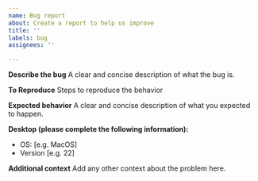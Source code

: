 ```yaml
---
name: Bug report
about: Create a report to help us improve
title: ''
labels: bug
assignees: ''

---
```


**Describe the bug**
A clear and concise description of what the bug is.

**To Reproduce**
Steps to reproduce the behavior

**Expected behavior**
A clear and concise description of what you expected to happen.


**Desktop (please complete the following information):**
 - OS: [e.g. MacOS]
 - Version [e.g. 22]

**Additional context**
Add any other context about the problem here.
